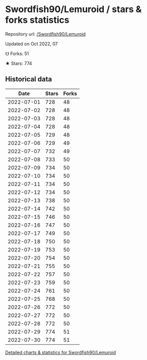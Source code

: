 # Swordfish90/Lemuroid / stars & forks statistics

Repository url: [/Swordfish90/Lemuroid](https://github.com/Swordfish90/Lemuroid)

Updated on Oct 2022, 07

☋ Forks: 51

★ Stars: 774

## Historical data
| Date | Stars | Forks |
|------|-------|-------|
| 2022-07-01 | 728 | 48 | 
| 2022-07-02 | 728 | 48 | 
| 2022-07-03 | 728 | 48 | 
| 2022-07-04 | 728 | 48 | 
| 2022-07-05 | 729 | 48 | 
| 2022-07-06 | 729 | 49 | 
| 2022-07-07 | 732 | 49 | 
| 2022-07-08 | 733 | 50 | 
| 2022-07-09 | 734 | 50 | 
| 2022-07-10 | 734 | 50 | 
| 2022-07-11 | 734 | 50 | 
| 2022-07-12 | 734 | 50 | 
| 2022-07-13 | 738 | 50 | 
| 2022-07-14 | 742 | 50 | 
| 2022-07-15 | 746 | 50 | 
| 2022-07-16 | 747 | 50 | 
| 2022-07-17 | 749 | 50 | 
| 2022-07-18 | 750 | 50 | 
| 2022-07-19 | 753 | 50 | 
| 2022-07-20 | 754 | 50 | 
| 2022-07-21 | 755 | 50 | 
| 2022-07-22 | 757 | 50 | 
| 2022-07-23 | 759 | 50 | 
| 2022-07-24 | 761 | 50 | 
| 2022-07-25 | 768 | 50 | 
| 2022-07-26 | 772 | 50 | 
| 2022-07-27 | 772 | 50 | 
| 2022-07-28 | 772 | 50 | 
| 2022-07-29 | 774 | 51 | 
| 2022-07-30 | 774 | 51 | 


[Detailed charts & statistics for Swordfish90/Lemuroid](https://reviewgithub.com/rep/Swordfish90/Lemuroid)
